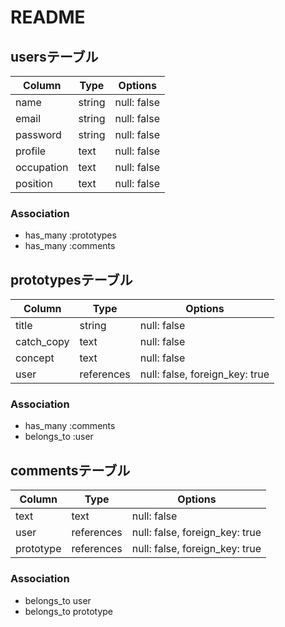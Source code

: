 # README

## usersテーブル

| Column     | Type   | Options     |
| ---------- | ------ | ----------- |
| name       | string | null: false |
| email      | string | null: false |
| password   | string | null: false |
| profile    | text   | null: false |
| occupation | text   | null: false |
| position   | text   | null: false |

### Association
- has_many :prototypes
- has_many :comments

## prototypesテーブル

| Column     | Type       | Options                        |
| ---------- | ---------- | ------------------------------ |
| title      | string     | null: false                    |
| catch_copy | text       | null: false                    |
| concept    | text       | null: false                    |
| user       | references | null: false, foreign_key: true |

### Association
- has_many :comments
- belongs_to :user

## commentsテーブル

| Column     | Type       | Options                        |
| ---------- | ---------- | ------------------------------ |
| text       | text       | null: false                    |
| user       | references | null: false, foreign_key: true |
| prototype  | references | null: false, foreign_key: true |

### Association
- belongs_to user
- belongs_to prototype
